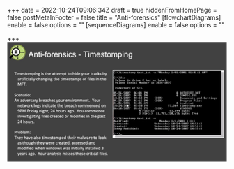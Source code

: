 +++
date = 2022-10-24T09:06:34Z
draft = true
hiddenFromHomePage = false
postMetaInFooter = false
title = "Anti-forensics"
[flowchartDiagrams]
enable = false
options = ""
[sequenceDiagrams]
enable = false
options = ""

+++
![](/uploads/snipaste_2022-10-24_20-06-37.jpg)